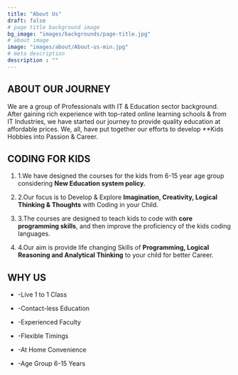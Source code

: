 ```yaml
---
title: "About Us"
draft: false
# page title background image
bg_image: "images/backgrounds/page-title.jpg"
# about image
image: "images/about/About-us-min.jpg"
# meta description
description : ""
---
```


## ABOUT OUR JOURNEY
We are a group of Professionals with IT & Education sector background. After gaining rich experience with top-rated online learning schools & from IT Industries, we have started our journey to provide quality education at affordable prices. We, all, have put together our efforts to develop **Kids Hobbies into Passion & Career. 

## CODING FOR KIDS
1. 1.We have designed the courses for the kids from 6-15 year age group considering **New Education system policy.**

2. 2.Our focus is to Develop & Explore **Imagination, Creativity, Logical Thinking & Thoughts** with Coding in your Child.

3. 3.The courses are designed to teach kids to code with **core programming skills**, and then improve the proficiency of the kids coding languages.

4. 4.Our aim is provide life changing Skills of **Programming, Logical Reasoning and Analytical Thinking** to your child for better Career.

## WHY US
* -Live 1 to 1 Class

* -Contact-less Education

* -Experienced Faculty

* -Flexible Timings

* -At Home Convenience

* -Age Group 6-15 Years
